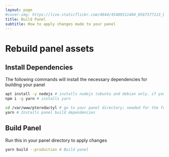```yaml
---
layout: page
#cover-img: https://live.staticflickr.com/4844/45489311404_0567577113_b.jpg
title: Build Panel
subtitle: How to apply changes made to your panel
---
```

# Rebuild panel assets 
## Install Dependencies
The following commands will install the necessary dependencies for building your panel
```bash
apt install -y nodejs # installs nodejs (ubuntu and debian only. if you use centos, google how to install it)
npm i -g yarn # installs yarn

cd /var/www/pterodactyl # go to your panel directory; needed for the following command
yarn # Installs panel build dependencies
```
## Build Panel
Run this in your panel directory to apply changes
```bash
yarn build --production # Build panel
```
